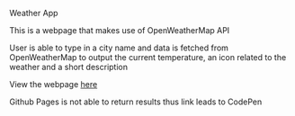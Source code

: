 Weather App

This is a webpage that makes use of OpenWeatherMap API

User is able to type in a city name and data is fetched from OpenWeatherMap to output the current temperature, an icon related to the weather and a short description

View the webpage [here](https://codepen.io/insidemordecai/full/oNjvQXZ)

Github Pages is not able to return results thus link leads to CodePen
